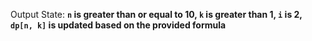 Output State: **`n` is greater than or equal to 10, `k` is greater than 1, `i` is 2, `dp[n, k]` is updated based on the provided formula**